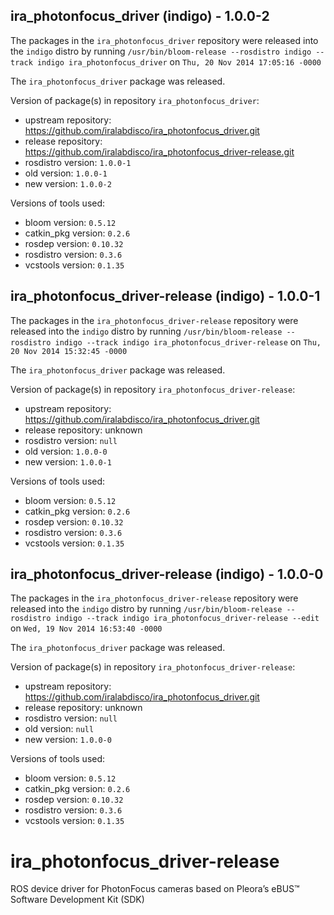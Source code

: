 ## ira_photonfocus_driver (indigo) - 1.0.0-2

The packages in the `ira_photonfocus_driver` repository were released into the `indigo` distro by running `/usr/bin/bloom-release --rosdistro indigo --track indigo ira_photonfocus_driver` on `Thu, 20 Nov 2014 17:05:16 -0000`

The `ira_photonfocus_driver` package was released.

Version of package(s) in repository `ira_photonfocus_driver`:
- upstream repository: https://github.com/iralabdisco/ira_photonfocus_driver.git
- release repository: https://github.com/iralabdisco/ira_photonfocus_driver-release.git
- rosdistro version: `1.0.0-1`
- old version: `1.0.0-1`
- new version: `1.0.0-2`

Versions of tools used:
- bloom version: `0.5.12`
- catkin_pkg version: `0.2.6`
- rosdep version: `0.10.32`
- rosdistro version: `0.3.6`
- vcstools version: `0.1.35`


## ira_photonfocus_driver-release (indigo) - 1.0.0-1

The packages in the `ira_photonfocus_driver-release` repository were released into the `indigo` distro by running `/usr/bin/bloom-release --rosdistro indigo --track indigo ira_photonfocus_driver-release` on `Thu, 20 Nov 2014 15:32:45 -0000`

The `ira_photonfocus_driver` package was released.

Version of package(s) in repository `ira_photonfocus_driver-release`:
- upstream repository: https://github.com/iralabdisco/ira_photonfocus_driver.git
- release repository: unknown
- rosdistro version: `null`
- old version: `1.0.0-0`
- new version: `1.0.0-1`

Versions of tools used:
- bloom version: `0.5.12`
- catkin_pkg version: `0.2.6`
- rosdep version: `0.10.32`
- rosdistro version: `0.3.6`
- vcstools version: `0.1.35`


## ira_photonfocus_driver-release (indigo) - 1.0.0-0

The packages in the `ira_photonfocus_driver-release` repository were released into the `indigo` distro by running `/usr/bin/bloom-release --rosdistro indigo --track indigo ira_photonfocus_driver-release --edit` on `Wed, 19 Nov 2014 16:53:40 -0000`

The `ira_photonfocus_driver` package was released.

Version of package(s) in repository `ira_photonfocus_driver-release`:
- upstream repository: https://github.com/iralabdisco/ira_photonfocus_driver.git
- release repository: unknown
- rosdistro version: `null`
- old version: `null`
- new version: `1.0.0-0`

Versions of tools used:
- bloom version: `0.5.12`
- catkin_pkg version: `0.2.6`
- rosdep version: `0.10.32`
- rosdistro version: `0.3.6`
- vcstools version: `0.1.35`


ira_photonfocus_driver-release
==============================

ROS device driver for PhotonFocus cameras based on Pleora’s eBUS™ Software Development Kit (SDK)
